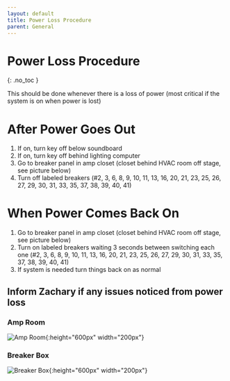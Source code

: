 ```yaml
---
layout: default
title: Power Loss Procedure
parent: General
---
```


# Power Loss Procedure
{: .no_toc }

This should be done whenever there is a loss of power (most critical if the system is on when power is lost)

# After Power Goes Out
1. If on, turn key off below soundboard
1. If on, turn key off behind lighting computer
1. Go to breaker panel in amp closet (closet behind HVAC room off stage, see picture below)
1. Turn off labeled breakers (#2, 3, 6, 8, 9, 10, 11, 13, 16, 20, 21, 23, 25, 26, 27, 29, 30, 31, 33, 35, 37, 38, 39, 40, 41)

# When Power Comes Back On
1. Go to breaker panel in amp closet (closet behind HVAC room off stage, see picture below)
1. Turn on labeled breakers waiting 3 seconds between switching each one (#2, 3, 6, 8, 9, 10, 11, 13, 16, 20, 21, 23, 25, 26, 27, 29, 30, 31, 33, 35, 37, 38, 39, 40, 41)
1. If system is needed turn things back on as normal

## Inform Zachary if any issues noticed from power loss

### Amp Room
![Amp Room](../assets/images/general/power-loss-amp-room.png){:height="600px" width="200px"}

### Breaker Box
![Breaker Box](../assets/images/general/power-loss-breaker-box.png){:height="600px" width="200px"}
